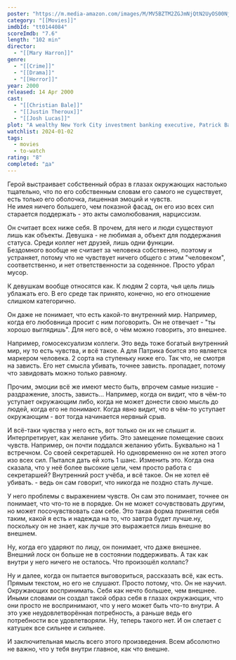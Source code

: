 ```yaml
---
poster: "https://m.media-amazon.com/images/M/MV5BZTM2ZGJmNjQtN2UyOS00NjcxLWFjMDktMDE2NzMyNTZlZTBiXkEyXkFqcGdeQXVyNzkwMjQ5NzM@._V1_SX300.jpg"
category: "[[Movies]]"
imdbId: "tt0144084"
scoreImdb: "7.6"
length: "102 min"
director: 
  - "[[Mary Harron]]"
genre: 
  - "[[Crime]]"
  - "[[Drama]]"
  - "[[Horror]]"
year: 2000
released: 14 Apr 2000
cast: 
  - "[[Christian Bale]]"
  - "[[Justin Theroux]]"
  - "[[Josh Lucas]]"
plot: "A wealthy New York City investment banking executive, Patrick Bateman, hides his alternate psychopathic ego from his co-workers and friends as he delves deeper into his violent, hedonistic fantasies."
watchlist: 2024-01-02
tags: 
  - movies
  - to-watch
rating: "8"
completed: "да"
---
```

Герой выстраивает собственный образ в глазах окружающих настолько тщательно, что по его собственным словам его самого не существует, есть только его оболочка, лишенная эмоций и чувств.  
Не имея ничего большего, чем показной фасад, он его изо всех сил старается поддержать - это акты самолюбования, нарциссизм.

Он считает всех ниже себя. В прочем, для него и люди существуют лишь как объекты. Девушка - не любимая а, объект для поддержания статуса. Среди коллег нет друзей, лишь одни функции.  
Бездомного вообще не считает за человека собственно, поэтому и устраняет, потому что не чувствует ничего общего с этим "человеком", соответственно, и нет ответственности за содеянное. Просто убрал мусор.

К девушкам вообще относятся как. К людям 2 сорта, чья цель лишь ублажать его. В его среде так принято, конечно, но его отношение слишком категорично.

Он даже не понимает, что есть какой-то внутренний мир. Например, когда его любовница просит с ним поговорить. Он не отвечает - "ты хорошо выглядишь". Для него всё, о чём можно говорить, это внешнее.

Например, гомосексуализм коллеги. Это ведь тоже богатый внутренний мир, ну то есть чувства, и всё такое. А для Патрика боится это является маркером человека. 2 сорта на ступеньку ниже его. Так что, не смотря на зависть. Его нет смысла убивать, точнее зависть. пропадает, потому что завидовать можно только равному.

Прочим, эмоции всё же имеют место быть, впрочем самые низшие - раздражение, злость, зависть... Например, когда он видит, что в чём-то уступает окружающим либо, когда не может донести свою мысль до людей, когда его не понимают. Когда явно видит, что в чём-то уступает окружающим - вот тогда начинается нервный срыв.

И всё-таки чувства у него есть, вот только он их не слышит и. Интерпретирует, как желание убить. Это замещение помещение своих чувств. Например, он почти поддался желанию убить. Буквально на 1 встречном. Со своей секретаршей. Но одновременно он не хотел этого изо всех сил. Пытался дать ей хоть 1 шанс. Изменить это. Когда она сказала, что у неё более высокие цели, чем просто работа с секретаршей? Внутренний рост учёба, и всё такое. Он не хотел её убивать. - ведь он сам говорит, что никогда не поздно стать лучше.

У него проблемы с выражением чувств. Он сам это понимает, точнее он понимает, что что-то не в порядке. Он не может сочувствовать другим, но может посочувствовать сам себе. Это такая форма принятия себя таким, какой я есть и надежда на то, что завтра будет лучше.ну, поскольку он не знает, как лучше это выражается лишь внешне во внешнем.

Ну, когда его ударяют по лицу, он понимает, что даже внешнее. Внешний лоск он больше не в состоянии поддерживать. А так как внутри у него ничего не осталось. Что произошёл коллапс?

Ну и далее, когда он пытается выговориться, рассказать всё, как есть. Прямым текстом, но его не слушают. Просто потому, что. Он не научил. Окружающих воспринимать. Себя как нечто большее, чем внешнее. Иными словами он создал такой образ себя в глазах окружающих, что они просто не воспринимают, что у него может быть что-то внутри. А это уже неудовлетворённая потребность, а раньше ведь его потребности все удовлетворяли. Ну, теперь такого нет. И он слетает с катушек все сильнее и сильнее.

И заключительная мысль всего этого произведения. Всем абсолютно не важно, что у тебя внутри главное, как что внешне.